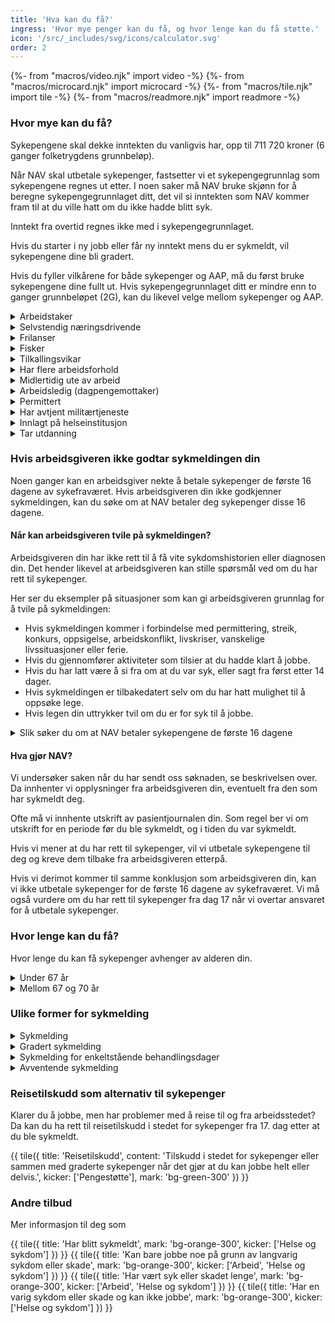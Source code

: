 ```yaml
---
title: 'Hva kan du få?'
ingress: 'Hvor mye penger kan du få, og hvor lenge kan du få støtte.'
icon: '/src/_includes/svg/icons/calculator.svg'
order: 2
---
```


{%- from "macros/video.njk" import video -%}
{%- from "macros/microcard.njk" import microcard -%}
{%- from "macros/tile.njk" import tile -%}
{%- from "macros/readmore.njk" import readmore -%}

### Hvor mye kan du få?

Sykepengene skal dekke inntekten du vanligvis har, opp til 711 720 kroner (6 ganger folketrygdens grunnbeløp). 

Når NAV skal utbetale sykepenger, fastsetter vi et sykepengegrunnlag som sykepengene regnes ut etter. I noen saker må NAV bruke skjønn for å beregne sykepengegrunnlaget ditt, det vil si inntekten som NAV kommer fram til at du ville hatt om du ikke hadde blitt syk.

Inntekt fra overtid regnes ikke med i sykepengegrunnlaget.

Hvis du starter i ny jobb eller får ny inntekt mens du er sykmeldt, vil sykepengene dine bli gradert.

Hvis du fyller vilkårene for både sykepenger og AAP, må du først bruke sykepengene dine fullt ut. Hvis sykepengegrunnlaget ditt er mindre enn to ganger grunnbeløpet (2G), kan du likevel velge mellom sykepenger og AAP.

<div class="accordion">
  <details>
    <summary>Arbeidstaker</summary>
      {% prose "py-2 pl-5 -ml-5 -translate-x-px border-l-2 border-slate-400" %}
Arbeidsgiveren din utbetaler sykepengene for de første 16 dagene du er syk. Dette kalles arbeidsgiverperioden. Hvis du er sykmeldt lenger enn dette, er det NAV som utbetaler sykepengene. NAV utbetaler opp til 711 720 (6G) i sykepenger. 

Sykepengene beregnes med utgangspunkt i lønnen din de siste tre månedene før du ble sykmeldt.

Hvis sykmeldingen din skyldes yrkesskade, kan du ha andre rettigheter i tillegg. Sykmeldingen din må i tilfelle helt og fullt skyldes yrkesskaden, og NAV må ha godkjent [yrkesskaden](#).

Du får utbetalt [feriepenger](#) fra NAV. Feriepengene beregnes på grunnlag av de første 48 dagene med sykepenger per kalenderår.

#### Hvis du har et tidsbegrenset arbeidsforhold

Du får sykepenger som arbeidstaker i den perioden arbeidsforholdet er avtalt å vare. Hvis du er sykmeldt lenger enn dette, kan sykepengene dine bli vurdert på nytt.
      {% endprose %}
  </details>

  <details>
    <summary>Selvstendig næringsdrivende</summary>
    {% prose "py-2 pl-5 -ml-5 -translate-x-px border-l-2 border-slate-400" %}
Som selvstendig næringsdrivende har du rett til sykepenger fra 17. fraværsdag. Sykepengene utgjør 80 prosent av sykepengegrunnlaget. Men du kan forsikre deg for å få dekket større deler av inntektstapet.

Beregningen av sykepengegrunnlaget tar som regel utgangspunkt i gjennomsnittet av den pensjonsgivende årsinntekten for de siste 3 årene du har fått skatteoppgjør for. Dette gjelder hvis det ikke har skjedd en varig endring.

Har det skjedd varige endringer i arbeidssituasjonen din eller virksomheten? Eller har du nylig startet opp som selvstendig næringsdrivende?

NAV regner ut sykepengegrunnlaget ditt ut fra det du kan dokumentere av næringsinntekt.

I slike tilfeller bør du sammen med søknaden legge ved dokumentasjon på forventet inntekt.

Eksempler på dokumentasjon kan være

* resultatregnskap for inneværende år som opplyser om brutto inntekt, fradrag og netto næringsinntekt
* personinntektsskjema fra forrige år
* dokumentasjon på innbetalt forskuddsskatt
* utskrevet grunnlag for forskuddsskatt for næring fra Skatteetaten

Selvstendig næringsdrivende har ikke rett til feriepenger av sykepengene.

Du kan [forsikre])(#) deg for å få dekket større deler av inntektstapet ditt.

Hvis sykmeldingen din skyldes yrkesskade, og du har tegnet en egen yrkesskadeforsikring, kan du ha andre rettigheter i tillegg. Sykmeldingen din må i tilfelle helt og fullt skyldes yrkesskaden, og NAV må ha godkjent yrkesskaden.

#### Jordbrukere og reindriftsutøvere

Du har rett til sykepenger fra dag 17 av sykefraværet ditt, og du kan få sykepenger som tilsvarer 80 prosent av lønnen din.

* Du kan ha en kollektiv forsikring som gir deg rett til syke­penger med full lønn opp til 711 720 (6G). Sjekk med Skatteetaten om du er omfattet av denne forsikringen.
* Du kan i tillegg tegne individuell forsikring for jordbrukere og reindriftsutøvere som gir deg full lønn de 16 første sykefraværsdagene.

{{ tile({ title: 'Forsikring for jordbrukere og reindriftsutøvere', mark: 'bg-green-200', kicker: ['Forsikring'] }) }}
    {% endprose %}
  </details>

  <details>
    <summary>Frilanser</summary>
    {% prose "py-2 pl-5 -ml-5 -translate-x-px border-l-2 border-slate-400" %}
Som frilanser har du rett til sykepenger fra 17. fraværsdag. Hvis du har tegnet [forsikring](#), kan du få sykepenger de første 16 kalenderdagene, men da må du levere sykmelding.

Sykepengene utgjør 100 prosent av sykepengegrunnlaget. Beregningen tar utgangspunkt i gjennomsnittet av frilansinntekten som rapporteres til a-ordningen for de siste 3 kalendermånedene før du ble syk. Reglene for beregning av sykepenger er de samme som for arbeidstakere.

Frilansere har ikke rett til [feriepenger](#) av sykepengene.

Hvis sykmeldingen din skyldes yrkesskade, og du har tegnet en egen yrkesskadeforsikring, kan du ha andre rettigheter i tillegg. Sykmeldingen din må i tilfelle helt og fullt skyldes yrkesskaden, og NAV må ha godkjent yrkesskaden.
    {% endprose %}
  </details>

 
  <details>
    <summary>Fisker</summary>
    {% prose "py-2 pl-5 -ml-5 -translate-x-px border-l-2 border-slate-400" %}
Hvis du mottar lott, får du beregnet sykepenger etter reglene for selvstendig næringsdrivende. Hvis du har hyre, beregnes sykepengene etter de samme reglene som for arbeidstakere. Hvis du både mottar lott og er på hyre, beregnes sykepengene på grunnlag av begge disse, les mer under avsnittet hvis du har flere jobber.

Hvis du er registrert i fiskermanntallet på blad B, er du omfattet av en kollektiv forsikring som gir rett til sykepenger med 100 prosent dekning fra første sykefraværsdag. Du har rett til sykepenger selv om du har vært i arbeid i mindre enn fire uker.
    {% endprose %}
  </details>

  <details>
    <summary>Tilkallingsvikar</summary>
    {% prose "py-2 pl-5 -ml-5 -translate-x-px border-l-2 border-slate-400" %}
Hvis du er tilkallingsvikar er du normalt arbeidstaker, og det er disse reglene som gjelder for deg.

Hvis du jobber som tilkallingsvikar i egen næringsvirksomhet eller som frilanser, beregnes sykepengene på samme måte som for øvrige næringsdrivende eller frilansere.
    {% endprose %}
  </details>

  <details>
    <summary>Har flere arbeidsforhold</summary>
    {% prose "py-2 pl-5 -ml-5 -translate-x-px border-l-2 border-slate-400" %}
Hvis du har flere arbeidsforhold, blir sykepengene beregnet ut fra den samlede inntekten din, begrenset til 711 720 (6G). Dette gjelder selv om du ikke er sykmeldt fra alle arbeidsforholdene.

Hvis den samlede inntekten din er mindre enn 6G vil utbetaling av sykepenger være lik inntektstapet ditt.

Hvis den samlede inntekten din er mer enn 6G og

1. du har flere arbeidsgivere som alle utbetaler sykepenger mens du er syk, og du er syk fra alle arbeidsforholdene: Da blir sykepengene dine forholdsmessig fordelt ut fra hvor stor andel du jobber i de ulike arbeidsforholdene.
2. du har én arbeidsgiver som utbetaler sykepenger mens du er syk, og én arbeidsgiver som ikke gjør det: Den arbeidsgiveren som utbetaler sykepenger får dekket hele refusjonskravet sitt, begrenset til 6G. Hvis du tjener mindre enn 6G hos denne arbeidsgiveren, får du utbetalt resten.
3. du er selvstendig næringsdrivende i tillegg til at du har en arbeidsgiver som utbetaler sykepenger mens du er syk. Se punkt 2.  
4. du har frilansinntekt i tillegg til at du har en arbeidsgiver som utbetaler sykepenger mens du er syk. Se punkt 2.
    {% endprose %}
  </details>

  <details>
    <summary>Midlertidig ute av arbeid</summary>
    {% prose "py-2 pl-5 -ml-5 -translate-x-px border-l-2 border-slate-400" %}
Hvis du har vært ute av arbeid i under en måned kan du få sykepenger fra og med den 15. dagen etter at du ble sykmeldt. Sykepengene utgjør 65 prosent av sykepengegrunnlaget hvis du ikke jobber, og 100 prosent hvis du jobber når du blir sykmeldt.
    {% endprose %}
  </details>

  <details>
    <summary>Arbeidsledig (dagpengemottaker)</summary>
    {% prose "py-2 pl-5 -ml-5 -translate-x-px border-l-2 border-slate-400" %}
Hvis du får dagpenger, vil du få sykepenger fra den første dagen du er sykmeldt. Du får det samme utbetalt per dag i sykepenger som du får utbetalt i dagpenger.
    {% endprose %}
  </details>

  <details>
    <summary>Permittert</summary>
    {% prose "py-2 pl-5 -ml-5 -translate-x-px border-l-2 border-slate-400" %}
Hvis du er permittert og mottar dagpenger, vil du få sykepenger fra den første dagen du er sykmeldt. Du får det samme utbetalt per dag i sykepenger som du får utbetalt i dagpenger.
    {% endprose %}
  </details>

  <details>
    <summary>Har avtjent militærtjeneste</summary>
    {% prose "py-2 pl-5 -ml-5 -translate-x-px border-l-2 border-slate-400" %}
Hvis du har avtjent militær eller sivil tjeneste, har du samme rett til sykepenger som arbeidstakere, men med følgende særbestemmelser:

* Sykepengegrunnlaget beregnes på grunnlag av det arbeids – og inntektsforholdet du var i før du begynte i tjenesten.
* Hvis tjenesten har vart, eller var ment å vare mer enn 28 dager, får du et minstegrunnlag som tilsvarer 237 240 (2G).
    {% endprose %}
  </details>

  <details>
    <summary>Innlagt på helseinstitusjon</summary>
    {% prose "py-2 pl-5 -ml-5 -translate-x-px border-l-2 border-slate-400" %}
Du får sykepenger for måneden du er innlagt og de tre påfølgende månedene. Deretter blir sykepengene redusert med 50 prosent, men skal likevel ikke være lavere enn et sykepengegrunnlag på 50 prosent av grunnbeløpet.

Hvis du fortsatt har faste og nødvendige utgifter til bolig eller forsørgingsansvar, kan du likevel få utbetalt sykepengene uten reduksjon.
    {% endprose %}
  </details>

  <details>
    <summary>Tar utdanning</summary>
    {% prose "py-2 pl-5 -ml-5 -translate-x-px border-l-2 border-slate-400" %}

#### Studier på deltid

* Er du sykmeldt fra en deltidsjobb, men klarer likevel å fortsette studiene? Da kan du få sykepenger basert på inntekten din hvis du har kombinert jobb og studier over et visst tidsrom. 
* Klarer du å fortsette i jobben, men må avbryte studiene på grunn av sykdom? Da kan du ha rett til [arbeidsavklaringspenger](#) som student. Pengene blir beregnet etter hvor mange timer du jobber.
* Hvis du blir sykmeldt fra deltidsjobben og må avbryte studiene, kan du ha rett til sykepenger i kombinasjon med arbeidsavklaringspenger.

#### Sykestipend fra Lånekassen

Hvis du blir syk og ikke kan møte til undervisningen, kan du få [sykestipend fra Lånekassen](#).
    {% endprose %}
  </details>
</div>

### Hvis arbeidsgiveren ikke godtar sykmeldingen din

Noen ganger kan en arbeidsgiver nekte å betale sykepenger de første 16 dagene av sykefraværet. Hvis arbeidsgiveren din ikke godkjenner sykmeldingen, kan du søke om at NAV betaler deg sykepenger disse 16 dagene.

#### Når kan arbeidsgiveren tvile på sykmeldingen?

Arbeidsgiveren din har ikke rett til å få vite sykdomshistorien eller diagnosen din. Det hender likevel at arbeidsgiveren kan stille spørsmål ved om du har rett til sykepenger.

Her ser du eksempler på situasjoner som kan gi arbeidsgiveren grunnlag for å tvile på sykmeldingen:

* Hvis sykmeldingen kommer i forbindelse med permittering, streik, konkurs, oppsigelse, arbeidskonflikt, livskriser, vanskelige livssituasjoner eller ferie.
* Hvis du gjennomfører aktiviteter som tilsier at du hadde klart å jobbe.
* Hvis du har latt være å si fra om at du var syk, eller sagt fra først etter 14 dager.
* Hvis sykmeldingen er tilbakedatert selv om du har hatt mulighet til å oppsøke lege.
* Hvis legen din uttrykker tvil om du er for syk til å jobbe.

<details class="readmore">
  <summary>Slik søker du om at NAV betaler sykepengene de første 16 dagene</summary>
  {% prose "py-2 pl-5 ml-5 -translate-x-px border-l-2 border-slate-400" %}
NAV vil vurdere om du har rett til sykepenger, både for disse 16 dagene og for eventuelle påfølgende dager du også er syk.

Du kan logge deg inn og bruke [Send beskjed til NAV](#). Velg kategorien «Syk». Her skriver du:

«Arbeidsgiveren min vil ikke betale sykepenger i arbeidsgiverperioden. Jeg søker om at NAV betaler sykepengene.» Deretter skriver du disse opplysningene:

* Navnet, adressen og telefonnummeret til arbeidsgiveren
* Datoen du sa fra til arbeidsgiveren at du var syk
* Måten du sa fra på (telefon, SMS, e-post eller liknende)
* Hvem du sa fra til
* Datoen du leverte sykmeldingen
* Om du har vært i utlandet mens du var sykmeldt – i tilfelle hvor og når
* Om du har jobbet noe i perioden – for hvem og hvor mye
* Din versjon og kommentar til hvorfor arbeidsgiveren din ikke har betalt sykepenger til deg 

Hvis du ønsker det, kan du i stedet be oss om å sende deg et søknadsskjema på papir. Etter at du har fylt ut søknadsskjemaet, kan du sende det til oss digitalt eller i posten. Ta [kontakt med oss](#) hvis du ønsker dette.

Når du har søkt, vil vi avgjøre om du har rett til sykepenger. Du får et skriftlig svar når søknaden er ferdig behandlet. Saksbehandlingstiden kan ofte være lengre i disse sakene.
  {% endprose %}
</details>

#### Hva gjør NAV?
Vi undersøker saken når du har sendt oss søknaden, se beskrivelsen over. Da innhenter vi opplysninger fra arbeidsgiveren din, eventuelt fra den som har sykmeldt deg.

Ofte må vi innhente utskrift av pasientjournalen din. Som regel ber vi om utskrift for en periode før du ble sykmeldt, og i tiden du var sykmeldt.

Hvis vi mener at du har rett til sykepenger, vil vi utbetale sykepengene til deg og kreve dem tilbake fra arbeidsgiveren etterpå.

Hvis vi derimot kommer til samme konklusjon som arbeidsgiveren din, kan vi ikke utbetale sykepenger for de første 16 dagene av sykefraværet. Vi må også vurdere om du har rett til sykepenger fra dag 17 når vi overtar ansvaret for å utbetale sykepenger.

### Hvor lenge kan du få?

Hvor lenge du kan få sykepenger avhenger av alderen din.

<div class="accordion">
  <details>
    <summary>Under 67 år</summary>
    {% prose "py-2 pl-5 -ml-5 -translate-x-px border-l-2 border-slate-400" %}
Du kan maksimalt få sykepenger i 52 uker. Grensen er den samme enten du er helt eller delvis sykmeldt.

* Sykefravær 3 år tilbake i tid blir lagt sammen hvis det er mindre enn 26 uker mellom noen av fraværene. 
* Hvis du har brukt opp de 52 ukene, må det gå 26 uker uten sykepenger eller arbeidsavklaringspenger for at du kan få sykepenger på nytt.
* Hvis du mottar [arbeidsavklaringspenger](#) som arbeidssøker, vil du likevel starte opptjeningen av ny rett til sykepenger. 

Hvis du har fått sykepenger i 52 uker og fortsatt ikke kan arbeide på grunn av sykdom eller skade, kan du ha rett til arbeidsavklaringspenger eller uføretrygd.
    {% endprose %}
  </details>

  <details>
    <summary>Mellom 67 og 70 år</summary>
    {% prose "py-2 pl-5 -ml-5 -translate-x-px border-l-2 border-slate-400" %}
Du kan få sykepenger i opptil 60 dager, uavhengig av om du har tatt ut alderspensjon.

60-dagersregelen gjelder fra og med dagen etter du fylte 67 år og til og med dagen før du fyller 70 år. Hvis du har fylt 70 år, har du ikke rett til sykepenger.
    {% endprose %}
  </details>
</div>

### Ulike former for sykmelding

<div class="accordion">
  <details>
    <summary>Sykmelding</summary>
    {% prose "py-2 pl-5 -ml-5 -translate-x-px border-l-2 border-slate-400" %}
Du kan få [sykmelding](#) av fastlegen eller en annen som har rett til å sykmelde deg hvis det er medisinske grunner til at du ikke kan jobbe.
    {% endprose %}
  </details>

  <details>
    <summary>Gradert sykmelding</summary>
    {% prose "py-2 pl-5 -ml-5 -translate-x-px border-l-2 border-slate-400" %}
[Hvis du kan være delvis i arbeid](#), skal du bli delvis sykmeldt. Hensikten er å holde kontakten med arbeidsplassen og bruke de mulighetene du har til å jobbe – hvis det er medisinsk forsvarlig.

Den som sykmelder deg skal alltid vurdere om du kan jobbe. Ofte kan det være behov for å  tilrettelegge arbeidet.
    {% endprose %}
  </details>

  <details>
    <summary>Sykmelding for enkeltstående behandlingsdager</summary>
    {% prose "py-2 pl-5 -ml-5 -translate-x-px border-l-2 border-slate-400" %}
Du kan få sykmelding hvis [behandlingen](#) har en slik virkning på deg at du ikke kan jobbe noe den samme dagen.
    {% endprose %}
  </details>
  <details>
    <summary>Avventende sykmelding</summary>
    {% prose "py-2 pl-5 -ml-5 -translate-x-px border-l-2 border-slate-400" %}
[Avventende sykmelding](#) er en beskjed til arbeidsgiveren din om at du kan unngå sykmelding hvis det blir lagt til rette for deg på arbeidsplassen.
    {% endprose %}
  </details>
</div>

### Reisetilskudd som alternativ til sykepenger

Klarer du å jobbe, men har problemer med å reise til og fra arbeidsstedet? Da kan du ha rett til reisetilskudd i stedet for sykepenger fra 17. dag etter at du ble sykmeldt.

{{ tile({
  title: 'Reisetilskudd',
  content: 'Tilskudd i stedet for sykepenger eller sammen med graderte sykepenger når det gjør at du kan jobbe helt eller delvis.',
  kicker: ['Pengestøtte'],
  mark: 'bg-green-300'
}) }}


### Andre tilbud

Mer informasjon til deg som

<div class="grid gap-3 mt-2">
  {{ tile({ 
    title: 'Har blitt sykmeldt', 
    mark: 'bg-orange-300', 
    kicker: ['Helse og sykdom']
  }) }}
  {{ tile({ 
    title: 'Kan bare jobbe noe på grunn av langvarig sykdom eller skade', 
    mark: 'bg-orange-300', 
    kicker: ['Arbeid', 'Helse og sykdom'] 
  }) }}
  {{ tile({ 
    title: 'Har vært syk eller skadet lenge', 
    mark: 'bg-orange-300', 
    kicker: ['Arbeid', 'Helse og sykdom'] 
  }) }}
  {{ tile({ 
    title: 'Har en varig sykdom eller skade og kan ikke jobbe', 
    mark: 'bg-orange-300', 
    kicker: ['Helse og sykdom'] 
  }) }}
</div>
